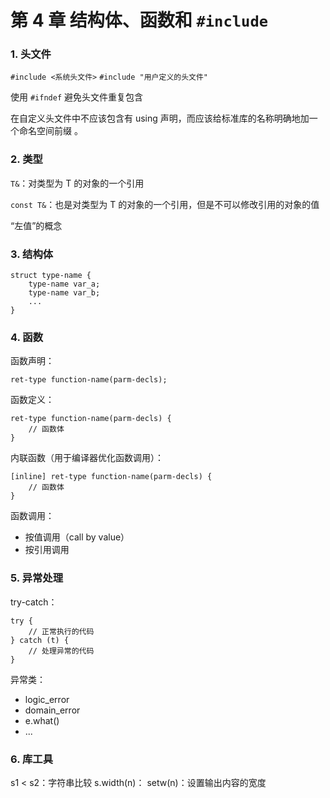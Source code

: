 #  第 4 章 结构体、函数和 `#include`

### 1. 头文件

`#include <系统头文件>`
`#include "用户定义的头文件"`

使用 `#ifndef` 避免头文件重复包含

在自定义头文件中不应该包含有 using 声明，而应该给标准库的名称明确地加一个命名空间前缀 。

### 2. 类型

`T&`：对类型为 T 的对象的一个引用

`const T&`：也是对类型为 T 的对象的一个引用，但是不可以修改引用的对象的值

“左值”的概念

### 3. 结构体


```
struct type-name {
    type-name var_a;
    type-name var_b;
    ...
}
```

### 4. 函数

函数声明：
```
ret-type function-name(parm-decls);
```

函数定义：
```
ret-type function-name(parm-decls) {
    // 函数体
}
```

内联函数（用于编译器优化函数调用）：
```
[inline] ret-type function-name(parm-decls) {
    // 函数体
}
```

函数调用：
- 按值调用（call by value）
- 按引用调用

### 5. 异常处理

try-catch：
```
try {
    // 正常执行的代码
} catch (t) {
    // 处理异常的代码
}
```
异常类：
- logic_error
- domain_error
- e.what()
- ...

### 6. 库工具

s1 < s2：字符串比较
s.width(n)：
setw(n)：设置输出内容的宽度
